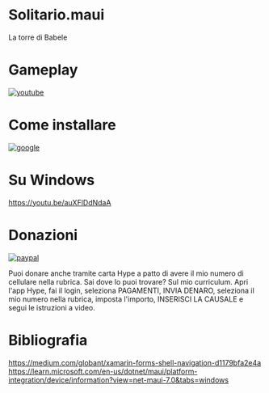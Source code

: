 # Solitario.maui
La torre di Babele

# Gameplay
[![youtube](https://i.ibb.co/PctS1Pv/mq2.jpg)](https://youtu.be/Pt-sPtsIXew)



# Come installare

[![google](https://play.google.com/intl/it_it/badges/static/images/badges/en_badge_web_generic.png)](https://play.google.com/store/apps/details?id=org.altervista.numerone.solitario&hl=it)

# Su Windows

https://youtu.be/auXFlDdNdaA

# Donazioni

[![paypal](https://www.paypalobjects.com/it_IT/IT/i/btn/btn_donateCC_LG.gif)](https://www.paypal.com/cgi-bin/webscr?cmd=_s-xclick&hosted_button_id=H4ZHTFRCETWXG)

Puoi donare anche tramite carta Hype a patto di avere il mio numero di cellulare nella rubrica. Sai dove lo puoi trovare? Sul mio curriculum.
Apri l'app Hype, fai il login, seleziona PAGAMENTI, INVIA DENARO, seleziona il mio numero nella rubrica, imposta l'importo, INSERISCI LA CAUSALE e segui le istruzioni a video.

# Bibliografia

https://medium.com/globant/xamarin-forms-shell-navigation-d1179bfa2e4a
https://learn.microsoft.com/en-us/dotnet/maui/platform-integration/device/information?view=net-maui-7.0&tabs=windows
